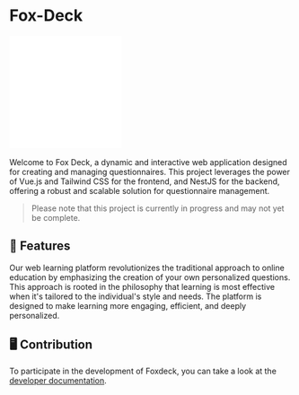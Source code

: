 # Fox-Deck

<img src="./.github/assets/foxdeck-logo.svg" alt="Logo" width="200" />

Welcome to Fox Deck, a dynamic and interactive web application designed for creating and managing questionnaires. This
project leverages the power of Vue.js and Tailwind CSS for the frontend, and NestJS for the backend, offering a robust
and scalable solution for questionnaire management.

> Please note that this project is currently in progress and may not yet be complete.

## 💫 Features

Our web learning platform revolutionizes the traditional approach to online education by emphasizing the creation of your own personalized questions. This approach is rooted in the philosophy that learning is most effective when it's tailored to the individual's style and needs. The platform is designed to make learning more engaging, efficient, and deeply personalized.

## 🖥️ Contribution

To participate in the development of Foxdeck, you can take a look at the [developer documentation](http://developer.foxdeck.de).

